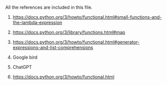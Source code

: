 All the references are included in this file.


1) https://docs.python.org/3/howto/functional.html#small-functions-and-the-lambda-expression

2) https://docs.python.org/3/library/functions.html#map

3) https://docs.python.org/3/howto/functional.html#generator-expressions-and-list-comprehensions

4) Google bird

5) ChatGPT

6) https://docs.python.org/3/howto/functional.html
